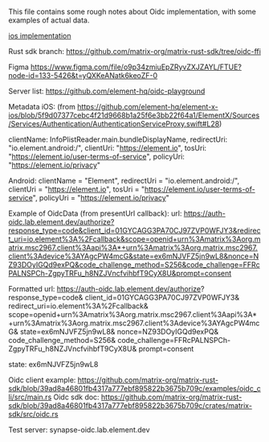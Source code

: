 This file contains some rough notes about Oidc implementation, with some examples of actual data.

[ios implementation](https://github.com/element-hq/element-x-ios/compare/develop...doug/oidc-temp)

Rust sdk branch: https://github.com/matrix-org/matrix-rust-sdk/tree/oidc-ffi

Figma https://www.figma.com/file/o9p34zmiuEpZRyvZXJZAYL/FTUE?node-id=133-5426&t=yQXKeANatk6keoZF-0

Server list: https://github.com/element-hq/oidc-playground

Metadata iOS: (from https://github.com/element-hq/element-x-ios/blob/5f9d07377cebc4f21d9668b1a25f6e3bb22f64a1/ElementX/Sources/Services/Authentication/AuthenticationServiceProxy.swift#L28)

clientName: InfoPlistReader.main.bundleDisplayName,
redirectUri: "io.element.android:/",
clientUri: "https://element.io",
tosUri: "https://element.io/user-terms-of-service",
policyUri: "https://element.io/privacy"


Android:
clientName = "Element",
redirectUri = "io.element.android:/",
clientUri = "https://element.io",
tosUri = "https://element.io/user-terms-of-service",
policyUri = "https://element.io/privacy"


Example of OidcData (from presentUrl callback):
url: https://auth-oidc.lab.element.dev/authorize?response_type=code&client_id=01GYCAGG3PA70CJ97ZVP0WFJY3&redirect_uri=io.element%3A%2Fcallback&scope=openid+urn%3Amatrix%3Aorg.matrix.msc2967.client%3Aapi%3A*+urn%3Amatrix%3Aorg.matrix.msc2967.client%3Adevice%3AYAgcPW4mcG&state=ex6mNJVFZ5jn9wL8&nonce=NZ93DOyIGQd9exPQ&code_challenge_method=S256&code_challenge=FFRcPALNSPCh-ZgpyTRFu_h8NZJVncfvihbfT9CyX8U&prompt=consent

Formatted url:
https://auth-oidc.lab.element.dev/authorize?
    response_type=code&
    client_id=01GYCAGG3PA70CJ97ZVP0WFJY3&
    redirect_uri=io.element%3A%2Fcallback&
    scope=openid+urn%3Amatrix%3Aorg.matrix.msc2967.client%3Aapi%3A*+urn%3Amatrix%3Aorg.matrix.msc2967.client%3Adevice%3AYAgcPW4mcG&
    state=ex6mNJVFZ5jn9wL8&
    nonce=NZ93DOyIGQd9exPQ&
    code_challenge_method=S256&
    code_challenge=FFRcPALNSPCh-ZgpyTRFu_h8NZJVncfvihbfT9CyX8U&
    prompt=consent

state: ex6mNJVFZ5jn9wL8


Oidc client example: https://github.com/matrix-org/matrix-rust-sdk/blob/39ad8a46801fb4317a777ebf895822b3675b709c/examples/oidc_cli/src/main.rs
Oidc sdk doc: https://github.com/matrix-org/matrix-rust-sdk/blob/39ad8a46801fb4317a777ebf895822b3675b709c/crates/matrix-sdk/src/oidc.rs


Test server:
synapse-oidc.lab.element.dev
